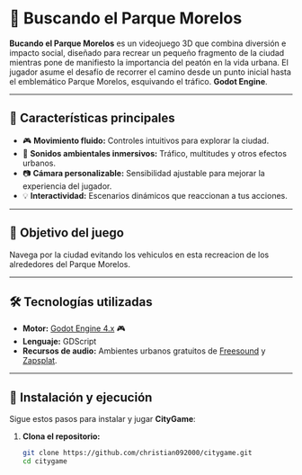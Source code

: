 # 🌆 **Buscando el Parque Morelos**

**Bucando el Parque Morelos** es un videojuego 3D que combina diversión e impacto social, diseñado para recrear un pequeño fragmento de la ciudad mientras pone de manifiesto la importancia del peatón en la vida urbana. El jugador asume el desafío de recorrer el camino desde un punto inicial hasta el emblemático Parque Morelos, esquivando el tráfico. **Godot Engine**.

---

## 🚀 **Características principales**
- 🎮 **Movimiento fluido:** Controles intuitivos para explorar la ciudad.
- 🌆 **Sonidos ambientales inmersivos:** Tráfico, multitudes y otros efectos urbanos.
- 📷 **Cámara personalizable:** Sensibilidad ajustable para mejorar la experiencia del jugador.
- 💡 **Interactividad:** Escenarios dinámicos que reaccionan a tus acciones.

---

## 🎯 **Objetivo del juego**
Navega por la ciudad evitando los vehiculos en esta recreacion de los alrededores del Parque Morelos.

---

## 🛠️ **Tecnologías utilizadas**
- **Motor:** [Godot Engine 4.x](https://godotengine.org/) 🎮
- **Lenguaje:** GDScript
- **Recursos de audio:** Ambientes urbanos gratuitos de [Freesound](https://freesound.org/) y [Zapsplat](https://zapsplat.com/).

---

## 🔧 **Instalación y ejecución**
Sigue estos pasos para instalar y jugar **CityGame**:

1. **Clona el repositorio:**
   ```bash
   git clone https://github.com/christian092000/citygame.git
   cd citygame
